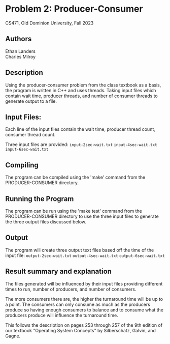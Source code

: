 # Problem 2: Producer-Consumer
CS471, Old Dominion University, Fall 2023

##  Authors
Ethan Landers<br>
Charles Milroy

## Description
Using the producer-consumer problem from the class textbook as a basis, the program is written in C++ and uses threads. Taking input files which contain wait time, producer threads, and number of consumer threads to generate output to a file. 

## Input Files:
Each line of the input files contain the wait time, producer thread count, consumer thread count.

Three input files are provided:
`input-2sec-wait.txt`
`input-4sec-wait.txt`
`input-6sec-wait.txt`

##   Compiling
The program can be compiled using the 'make' command from the PRODUCER-CONSUMER directory.

##   Running the Program
The program can be run using the 'make test' command from the PRODUCER-CONSUMER directory to use the three input files to generate the three output files discussed below. 

##   Output
The program will create three output text files based off the time of the input file:
`output-2sec-wait.txt`
`output-4sec-wait.txt`
`output-6sec-wait.txt`

##   Result summary and explanation
The files generated will be influenced by their input files providing different times to run, number of producers, and number of consumers.

The more consumers there are, the higher the turnaround time will be up to a point. The consumers can only consume as much as the producers produce so having enough consumers to balance and to consume what the producers produce will influence the turnaround time. 

This follows the description on pages 253 through 257 of the 9th edition of our textbook "Operating System Concepts" by Silberschatz, Galvin, and Gagne.